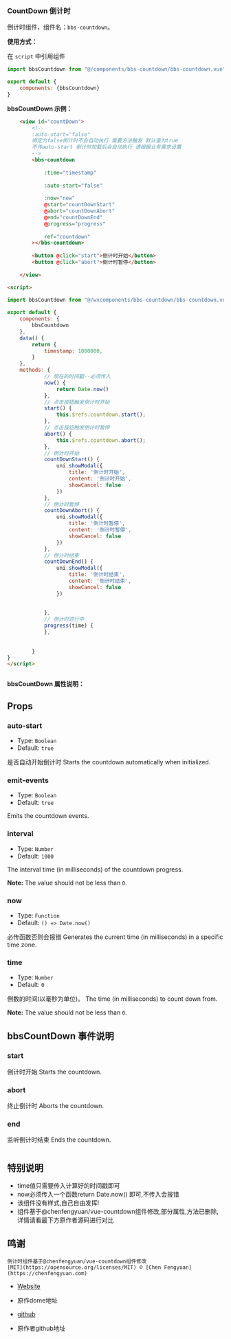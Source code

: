 ### CountDown 倒计时

倒计时组件，组件名：``bbs-countdown``。

**使用方式：**

在 ``script`` 中引用组件

```javascript
import bbsCountdown from "@/components/bbs-countdown/bbs-countdown.vue"

export default {
    components: {bbsCountdown}
}
```

**bbsCountDown 示例：**

```html
	<view id="countDown">
		<!--
		:auto-start="false"
		绑定为false倒计时不会自动执行 需要方法触发 默认值为true
		不传auto-start 倒计时加载后会自动执行 请根据业务需求设置
		-->
		<bbs-countdown
			
			:time="timestamp"
			
			:auto-start="false"
			
			:now="now"
			@start="countDownStart"
			@abort="countDownAbort"
			@end="countDownEnd"
			@progress="progress"
			
			ref="countdown"
		></bbs-countdown>
		
		<button @click="start">倒计时开始</button>
		<button @click="abort">倒计时暂停</button>
	
	</view>

<script>

import bbsCountdown from "@/wxcomponents/bbs-countdown/bbs-countdown.vue"
	
export default {
	components: {
		bbsCountdown
	},
	data() {
		return {
			timestamp: 1000000,
		}
	},
	methods: {
  			// 现在的时间戳--必须传入
  			now() {
  				return Date.now()
  			},
  			// 点击按钮触发倒计时开始
  			start() {
  				this.$refs.countdown.start();
  			},
  			// 点击按钮触发倒计时暂停
  			abort() {
  				this.$refs.countdown.abort();
  			},
  			// 倒计时开始
  			countDownStart() {
  				uni.showModal({
  					title: '倒计时开始',
  					content: '倒计时开始',
  					showCancel: false
  				})
  			},
  			// 倒计时暂停
  			countDownAbort() {
  				uni.showModal({
  					title: '倒计时暂停',
  					content: '倒计时暂停',
  					showCancel: false
  				})
  			},
  			// 倒计时结束
  			countDownEnd() {
  				uni.showModal({
  					title: '倒计时结束',
  					content: '倒计时结束',
  					showCancel: false
  				})
					
					
  			},
  			// 倒计时进行中
  			progress(time) {
  			},
  			
  			
  		}
}
</script>



```

**bbsCountDown 属性说明：**

## Props

### auto-start

- Type: `Boolean`
- Default: `true`

是否自动开始倒计时
Starts the countdown automatically when initialized.



### emit-events

- Type: `Boolean`
- Default: `true`

Emits the countdown events.

### interval

- Type: `Number`
- Default: `1000`

The interval time (in milliseconds) of the countdown progress.

**Note:** The value should not be less than `0`.

### now

- Type: `Function`
- Default: `() => Date.now()`

必传函数否则会报错
Generates the current time (in milliseconds) in a specific time zone.


### time

- Type: `Number`
- Default: `0`

倒数的时间(以毫秒为单位)。
The time (in milliseconds) to count down from.

**Note:** The value should not be less than `0`.





## bbsCountDown 事件说明

### start

倒计时开始
Starts the countdown.

### abort

终止倒计时
Aborts the countdown.

### end

监听倒计时结束
Ends the countdown.





#
## 特别说明

- time值只需要传入计算好的时间戳即可
- now必须传入一个函数return Date.now() 即可,不传入会报错
- 该组件没有样式,自己自由发挥!
- 组件基于@chenfengyuan/vue-countdown组件修改,部分属性,方法已删除,详情请看最下方原作者源码进行对比



## 鸣谢
	倒计时组件基于@chenfengyuan/vue-countdown组件修改
	[MIT](https://opensource.org/licenses/MIT) © [Chen Fengyuan](https://chenfengyuan.com)
	


  - [Website](https://fengyuanchen.github.io/vue-countdown)
  + 原作dome地址
  
  
  - [github](https://github.com/fengyuanchen/vue-countdown)
  + 原作者github地址
